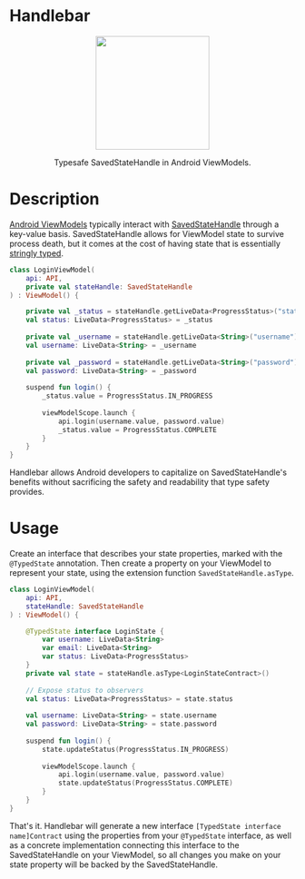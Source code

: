 # Handlebar
<div align="center">
  <img src ="https://user-images.githubusercontent.com/4062288/159766075-d59ba1ea-c2b1-4264-86f9-6975c7dc45eb.png" width="200" />
  <p>Typesafe SavedStateHandle in Android ViewModels.</p>
</div>

# Description
[Android ViewModels](https://developer.android.com/reference/androidx/lifecycle/ViewModel) typically interact with [SavedStateHandle](https://developer.android.com/reference/androidx/lifecycle/SavedStateHandle) through a key-value basis. SavedStateHandle allows for ViewModel state to survive process death, but it comes at the cost of having state that is essentially [stringly typed](https://www.techopedia.com/definition/31876/stringly-typed).

```kotlin
class LoginViewModel(
    api: API,
    private val stateHandle: SavedStateHandle
) : ViewModel() {

    private val _status = stateHandle.getLiveData<ProgressStatus>("status")
    val status: LiveData<ProgressStatus> = _status
    
    private val _username = stateHandle.getLiveData<String>("username")
    val username: LiveData<String> = _username
    
    private val _password = stateHandle.getLiveData<String>("password")
    val password: LiveData<String> = _password
    
    suspend fun login() {
        _status.value = ProgressStatus.IN_PROGRESS
        
        viewModelScope.launch {
            api.login(username.value, password.value)
            _status.value = ProgressStatus.COMPLETE
        }
    }
}
```

Handlebar allows Android developers to capitalize on SavedStateHandle's benefits without sacrificing the safety and readability that type safety provides.

# Usage

Create an interface that describes your state properties, marked with the `@TypedState` annotation. Then create a property on your ViewModel to represent your state, using the extension function `SavedStateHandle.asType`.

```kotlin
class LoginViewModel(
    api: API,
    stateHandle: SavedStateHandle
) : ViewModel() {

    @TypedState interface LoginState {
        var username: LiveData<String>
        var email: LiveData<String>
        var status: LiveData<ProgressStatus>
    }
    private val state = stateHandle.asType<LoginStateContract>()
    
    // Expose status to observers
    val status: LiveData<ProgressStatus> = state.status
    
    val username: LiveData<String> = state.username
    val password: LiveData<String> = state.password
    
    suspend fun login() {
        state.updateStatus(ProgressStatus.IN_PROGRESS)
        
        viewModelScope.launch {
            api.login(username.value, password.value)        
            state.updateStatus(ProgressStatus.COMPLETE)
        }
    }
}
```

That's it. Handlebar will generate a new interface `[TypedState interface name]Contract` using the properties from your `@TypedState` interface, as well as a concrete implementation connecting this interface to the SavedStateHandle on your ViewModel, so all changes you make on your state property will be backed by the SavedStateHandle.
